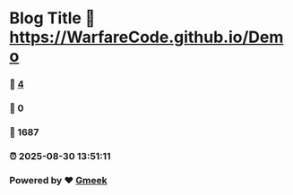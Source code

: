 # Blog Title :link: https://WarfareCode.github.io/Demo 
### :page_facing_up: [4](https://WarfareCode.github.io/Demo/tag.html) 
### :speech_balloon: 0 
### :hibiscus: 1687 
### :alarm_clock: 2025-08-30 13:51:11 
### Powered by :heart: [Gmeek](https://github.com/Meekdai/Gmeek)
